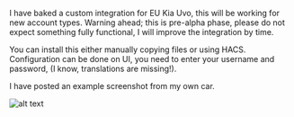 I have baked a custom integration for EU Kia Uvo, this will be working for new account types.
Warning ahead; this is pre-alpha phase, please do not expect something fully functional, I will improve the integration by time.

You can install this either manually copying files or using HACS. Configuration can be done on UI, you need to enter your username and password, (I know, translations are missing!).

I have posted an example screenshot from my own car.

![alt text](https://github.com/fuatakgun/kia_uvo/blob/master/Device%20Details.PNG?raw=true)
